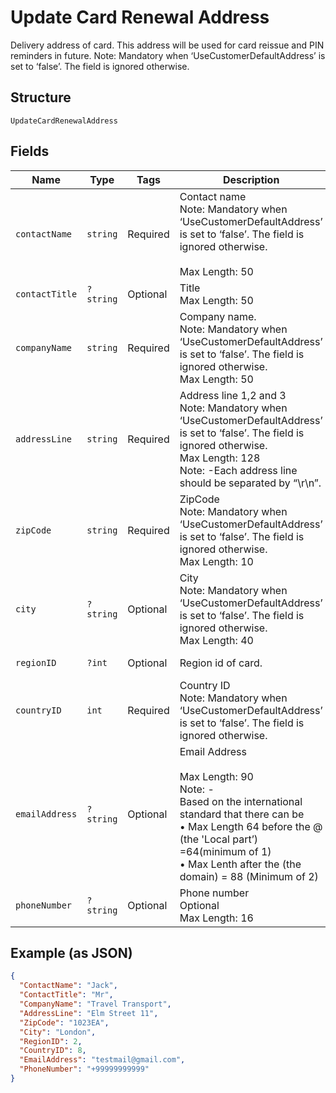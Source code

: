 
# Update Card Renewal Address

Delivery address of card. This address will be used for card reissue and PIN reminders in future.
Note: Mandatory when ‘UseCustomerDefaultAddress’ is set to ‘false’. The field is ignored otherwise.

## Structure

`UpdateCardRenewalAddress`

## Fields

| Name | Type | Tags | Description | Getter | Setter |
|  --- | --- | --- | --- | --- | --- |
| `contactName` | `string` | Required | Contact name<br>Note: Mandatory when ‘UseCustomerDefaultAddress’ is set to ‘false’. The field is ignored otherwise.<br><br>Max Length: 50 | getContactName(): string | setContactName(string contactName): void |
| `contactTitle` | `?string` | Optional | Title<br>Max Length: 50 | getContactTitle(): ?string | setContactTitle(?string contactTitle): void |
| `companyName` | `string` | Required | Company name.<br>Note: Mandatory when ‘UseCustomerDefaultAddress’ is set to ‘false’. The field is ignored otherwise.<br>Max Length: 50 | getCompanyName(): string | setCompanyName(string companyName): void |
| `addressLine` | `string` | Required | Address line 1,2 and 3<br>Note: Mandatory when ‘UseCustomerDefaultAddress’ is set to ‘false’. The field is ignored otherwise.<br>Max Length: 128<br>Note: -Each address line should be separated by “\r\n”. | getAddressLine(): string | setAddressLine(string addressLine): void |
| `zipCode` | `string` | Required | ZipCode<br>Note: Mandatory when ‘UseCustomerDefaultAddress’ is set to ‘false’. The field is ignored otherwise.<br>Max Length: 10 | getZipCode(): string | setZipCode(string zipCode): void |
| `city` | `?string` | Optional | City<br>Note: Mandatory when ‘UseCustomerDefaultAddress’ is set to ‘false’. The field is ignored otherwise.<br>Max Length: 40 | getCity(): ?string | setCity(?string city): void |
| `regionID` | `?int` | Optional | Region id of card. | getRegionID(): ?int | setRegionID(?int regionID): void |
| `countryID` | `int` | Required | Country ID<br>Note: Mandatory when ‘UseCustomerDefaultAddress’ is set to ‘false’. The field is ignored otherwise. | getCountryID(): int | setCountryID(int countryID): void |
| `emailAddress` | `?string` | Optional | Email Address<br><br>Max Length: 90<br>Note: -<br>Based on the international standard that there can be<br>•	Max Length 64 before the @ (the 'Local part’) =64(minimum of 1)<br>•	Max Lenth after the (the domain) = 88 (Minimum of 2) | getEmailAddress(): ?string | setEmailAddress(?string emailAddress): void |
| `phoneNumber` | `?string` | Optional | Phone number<br>Optional<br>Max Length: 16 | getPhoneNumber(): ?string | setPhoneNumber(?string phoneNumber): void |

## Example (as JSON)

```json
{
  "ContactName": "Jack",
  "ContactTitle": "Mr",
  "CompanyName": "Travel Transport",
  "AddressLine": "Elm Street 11",
  "ZipCode": "1023EA",
  "City": "London",
  "RegionID": 2,
  "CountryID": 8,
  "EmailAddress": "testmail@gmail.com",
  "PhoneNumber": "+99999999999"
}
```

